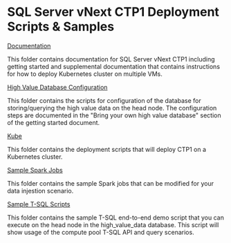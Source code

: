 # SQL Server vNext CTP1 Deployment Scripts & Samples

[Documentation](documentation)

This folder contains documentation for SQL Server vNext CTP1 including getting started and supplemental documentation that contains instructions for how to deploy Kubernetes cluster on multiple VMs.


[High Value Database Configuration](high-value-db-configuration)

This folder contains the scripts for configuration of the database for storing/querying the high value data  on the head node. The configuration steps are documented in the "Bring your own high value database" section of the getting started document.

[Kube](kube)

This folder contains the deployment scripts that will deploy CTP1 on a Kubernetes cluster.

[Sample Spark Jobs](sample-spark-job)

This folder contains the sample Spark jobs that can be modified for your data injestion scenario.

[Sample T-SQL Scripts](sample-tsql)

This folder contains the sample T-SQL end-to-end demo script that you can execute on the head node in the high_value_data database. This script will show usage of the compute pool T-SQL API and query scenarios.
